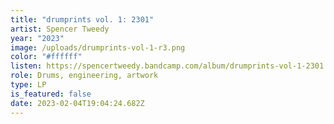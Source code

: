 ```yaml
---
title: "drumprints vol. 1: 2301"
artist: Spencer Tweedy
year: "2023"
image: /uploads/drumprints-vol-1-r3.png
color: "#ffffff"
listen: https://spencertweedy.bandcamp.com/album/drumprints-vol-1-2301
role: Drums, engineering, artwork
type: LP
is_featured: false
date: 2023-02-04T19:04:24.682Z
---
```

